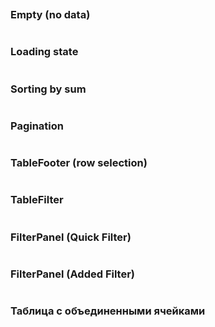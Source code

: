 ```jsx {"file": "./examples/TableBasic_0_default.jsx"}
```

### Empty (no data)

```jsx {"file": "./examples/TableBasic_1_empty.jsx"}
```

### Loading state

```jsx {"file": "./examples/TableBasic_2_loading.jsx"}
```

### Sorting by sum

```jsx {"file": "./examples/TableBasic_3_sorting.jsx"}
```

### Pagination

```jsx {"file": "./examples/TableBasic_4_pagination.jsx"}
```

### TableFooter (row selection)

```jsx {"file": "./examples/TableBasic_5_selection.jsx"}
```

### TableFilter

```jsx {"file": "./examples/TableBasic_6_TableFilter.jsx"}
```

### FilterPanel (Quick Filter)

```jsx {"file": "./examples/TableBasic_7_FilterPanel.jsx"}
```

### FilterPanel (Added Filter)

```jsx {"file": "./examples/TableBasic_8_FilterPanel.jsx"}
```

### Таблица с объединенными ячейками

```jsx {"file": "./examples/TableBasic_9_span.jsx"}
```
